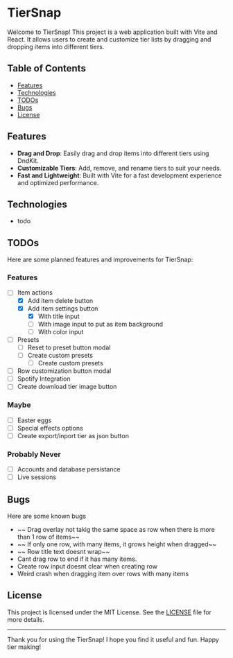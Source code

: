 # TierSnap

Welcome to TierSnap! This project is a web application built with Vite and React. It allows users to create and customize tier lists by dragging and dropping items into different tiers.

## Table of Contents

- [Features](#features)
- [Technologies](#technologies)
- [TODOs](#todos)
- [Bugs](#bugs)
- [License](#license)

## Features

- **Drag and Drop**: Easily drag and drop items into different tiers using DndKit.
- **Customizable Tiers**: Add, remove, and rename tiers to suit your needs.
- **Fast and Lightweight**: Built with Vite for a fast development experience and optimized performance.

## Technologies

- todo

## TODOs

Here are some planned features and improvements for TierSnap:

### Features

- [ ] Item actions
  - [x] Add item delete button
  - [x] Add item settings button
    - [x] With title input
    - [ ] With image input to put as item background
    - [ ] With color input
- [ ] Presets
  - [ ] Reset to preset button modal
  - [ ] Create custom presets
    - [ ] Create custom presets
- [ ] Row customization button modal
- [ ] Spotify Integration
- [ ] Create download tier image button

### Maybe

- [ ] Easter eggs
- [ ] Special effects options
- [ ] Create export/inport tier as json button

### Probably Never

- [ ] Accounts and database persistance
- [ ] Live sessions

## Bugs

Here are some known bugs

- ~~ Drag overlay not takig the same space as row when there is more than 1 row of items~~
- ~~ If only one row, with many items, it grows height when dragged~~
- ~~ Row title text doesnt wrap~~
- Cant drag row to end if it has many items.
- Create row input doesnt clear when creating row
- Weird crash when dragging item over rows with many items

## License

This project is licensed under the MIT License. See the [LICENSE](LICENSE) file for more details.

---

Thank you for using the TierSnap! I hope you find it useful and fun. Happy tier making!
